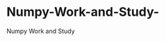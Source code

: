   # Numpy-Work-and-Study-
Numpy Work and Study 
                
                
              
                                  
                  
                                                         
                                                                 
                  
                    
                                                                                                     
                                                                                                           
                                                                                                                   
                                                                                                                                                                                                
                                                                                                                                                                                                                                                                                                     
                                                                                                                                                                                                                                                                                                                                                                               
                                                                                                                                                                                                      
                                                                                                                   
                                                                                                                                                 
                    
                      
